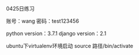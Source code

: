 0425日练习

账号：wang
密码：test123456

python version：3.7.1
django version：2.1

ubuntu下virtualenv环境启动 source 路径/bin/activate 